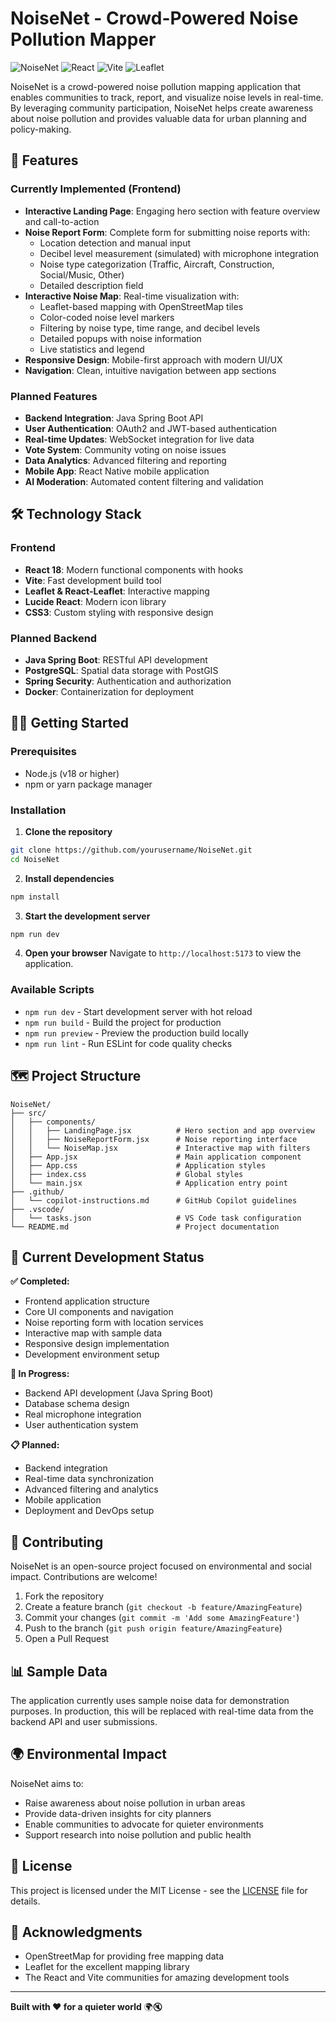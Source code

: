 # NoiseNet - Crowd-Powered Noise Pollution Mapper

![NoiseNet](https://img.shields.io/badge/NoiseNet-Frontend-blue)
![React](https://img.shields.io/badge/React-18-61DAFB)
![Vite](https://img.shields.io/badge/Vite-5-646CFF)
![Leaflet](https://img.shields.io/badge/Leaflet-Maps-green)

NoiseNet is a crowd-powered noise pollution mapping application that enables communities to track, report, and visualize noise levels in real-time. By leveraging community participation, NoiseNet helps create awareness about noise pollution and provides valuable data for urban planning and policy-making.

## 🚀 Features

### Currently Implemented (Frontend)
- **Interactive Landing Page**: Engaging hero section with feature overview and call-to-action
- **Noise Report Form**: Complete form for submitting noise reports with:
  - Location detection and manual input
  - Decibel level measurement (simulated) with microphone integration
  - Noise type categorization (Traffic, Aircraft, Construction, Social/Music, Other)
  - Detailed description field
- **Interactive Noise Map**: Real-time visualization with:
  - Leaflet-based mapping with OpenStreetMap tiles
  - Color-coded noise level markers
  - Filtering by noise type, time range, and decibel levels
  - Detailed popups with noise information
  - Live statistics and legend
- **Responsive Design**: Mobile-first approach with modern UI/UX
- **Navigation**: Clean, intuitive navigation between app sections

### Planned Features
- **Backend Integration**: Java Spring Boot API
- **User Authentication**: OAuth2 and JWT-based authentication
- **Real-time Updates**: WebSocket integration for live data
- **Vote System**: Community voting on noise issues
- **Data Analytics**: Advanced filtering and reporting
- **Mobile App**: React Native mobile application
- **AI Moderation**: Automated content filtering and validation

## 🛠️ Technology Stack

### Frontend
- **React 18**: Modern functional components with hooks
- **Vite**: Fast development build tool
- **Leaflet & React-Leaflet**: Interactive mapping
- **Lucide React**: Modern icon library
- **CSS3**: Custom styling with responsive design

### Planned Backend
- **Java Spring Boot**: RESTful API development
- **PostgreSQL**: Spatial data storage with PostGIS
- **Spring Security**: Authentication and authorization
- **Docker**: Containerization for deployment

## 🏃‍♂️ Getting Started

### Prerequisites
- Node.js (v18 or higher)
- npm or yarn package manager

### Installation

1. **Clone the repository**
```bash
git clone https://github.com/yourusername/NoiseNet.git
cd NoiseNet
```

2. **Install dependencies**
```bash
npm install
```

3. **Start the development server**
```bash
npm run dev
```

4. **Open your browser**
Navigate to `http://localhost:5173` to view the application.

### Available Scripts

- `npm run dev` - Start development server with hot reload
- `npm run build` - Build the project for production
- `npm run preview` - Preview the production build locally
- `npm run lint` - Run ESLint for code quality checks

## 🗺️ Project Structure

```
NoiseNet/
├── src/
│   ├── components/
│   │   ├── LandingPage.jsx          # Hero section and app overview
│   │   ├── NoiseReportForm.jsx      # Noise reporting interface
│   │   └── NoiseMap.jsx             # Interactive map with filters
│   ├── App.jsx                      # Main application component
│   ├── App.css                      # Application styles
│   ├── index.css                    # Global styles
│   └── main.jsx                     # Application entry point
├── .github/
│   └── copilot-instructions.md      # GitHub Copilot guidelines
├── .vscode/
│   └── tasks.json                   # VS Code task configuration
└── README.md                        # Project documentation
```

## 🎯 Current Development Status

**✅ Completed:**
- Frontend application structure
- Core UI components and navigation
- Noise reporting form with location services
- Interactive map with sample data
- Responsive design implementation
- Development environment setup

**🚧 In Progress:**
- Backend API development (Java Spring Boot)
- Database schema design
- Real microphone integration
- User authentication system

**📋 Planned:**
- Backend integration
- Real-time data synchronization
- Advanced filtering and analytics
- Mobile application
- Deployment and DevOps setup

## 🤝 Contributing

NoiseNet is an open-source project focused on environmental and social impact. Contributions are welcome!

1. Fork the repository
2. Create a feature branch (`git checkout -b feature/AmazingFeature`)
3. Commit your changes (`git commit -m 'Add some AmazingFeature'`)
4. Push to the branch (`git push origin feature/AmazingFeature`)
5. Open a Pull Request

## 📊 Sample Data

The application currently uses sample noise data for demonstration purposes. In production, this will be replaced with real-time data from the backend API and user submissions.

## 🌍 Environmental Impact

NoiseNet aims to:
- Raise awareness about noise pollution in urban areas
- Provide data-driven insights for city planners
- Enable communities to advocate for quieter environments
- Support research into noise pollution and public health

## 📄 License

This project is licensed under the MIT License - see the [LICENSE](LICENSE) file for details.

## 🙏 Acknowledgments

- OpenStreetMap for providing free mapping data
- Leaflet for the excellent mapping library
- The React and Vite communities for amazing development tools

---

**Built with ❤️ for a quieter world** 🌍🔇
